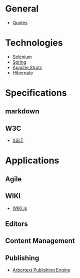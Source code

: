 <!-- TITLE: SGMLXML.net -->
<!-- SUBTITLE: SGML XML Developer Network -->
# General
* [Quotes](favorite-quotes)

# Technologies
* [Selenium](technologies/selenium)
* [Spring](technologies/spring)
* [Apache Struts](technologies/struts)
* [Hibernate](technologies/hibernate)

# Specifications
## markdown
## W3C
* [XSLT](specifications/xslt)
# Applications
## Agile
## WIKI
* [WIKI.js](applications/wikijs)
## Editors
## Content Management
## Publishing
* [Arbortext Publishing Engine](applications/PE)
